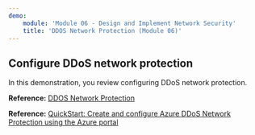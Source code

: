 ```yaml
---
demo:
    module: 'Module 06 - Design and Implement Network Security'
    title: 'DDOS Network Protection (Module 06)'
---
```

## Configure DDoS network protection

In this demonstration, you review configuring DDoS network protection.

**Reference:** [DDOS Network Protection](https://learn.microsoft.com/azure/ddos-protection/manage-ddos-protection)

**Reference:** [QuickStart: Create and configure Azure DDoS Network Protection using the Azure portal](https://learn.microsoft.com/azure/ddos-protection/manage-ddos-protection)
